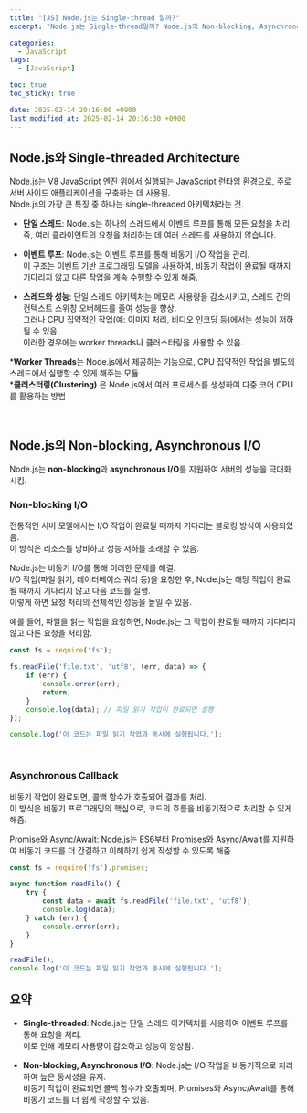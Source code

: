 ```yaml
---
title: "[JS] Node.js는 Single-thread 일까?"
excerpt: "Node.js는 Single-thread일까? Node.js의 Non-blocking, Asynchronous I/O"

categories:
  - JavaScript
tags:
  - [JavaScript]

toc: true
toc_sticky: true

date: 2025-02-14 20:16:00 +0900
last_modified_at: 2025-02-14 20:16:30 +0900
---
```


## Node.js와 Single-threaded Architecture

Node.js는 V8 JavaScript 엔진 위에서 실행되는 JavaScript 런타임 환경으로, 주로 서버 사이드 애플리케이션을 구축하는 데 사용됨.  
Node.js의 가장 큰 특징 중 하나는 single-threaded 아키텍처라는 것.

- **단일 스레드**: Node.js는 하나의 스레드에서 이벤트 루프를 통해 모든 요청을 처리.  
즉, 여러 클라이언트의 요청을 처리하는 데 여러 스레드를 사용하지 않습니다.

- **이벤트 루프**: Node.js는 이벤트 루프를 통해 비동기 I/O 작업을 관리.  
이 구조는 이벤트 기반 프로그래밍 모델을 사용하여, 비동기 작업이 완료될 때까지 기다리지 않고 다른 작업을 계속 수행할 수 있게 해줌.

- **스레드와 성능**: 단일 스레드 아키텍처는 메모리 사용량을 감소시키고, 스레드 간의 컨텍스트 스위칭 오버헤드를 줄여 성능을 향상.  
그러나 CPU 집약적인 작업(예: 이미지 처리, 비디오 인코딩 등)에서는 성능이 저하될 수 있음.  
이러한 경우에는 worker threads나 클러스터링을 사용할 수 있음.  

***Worker Threads**는 Node.js에서 제공하는 기능으로, CPU 집약적인 작업을 별도의 스레드에서 실행할 수 있게 해주는 모듈  
***클러스터링(Clustering)** 은 Node.js에서 여러 프로세스를 생성하여 다중 코어 CPU를 활용하는 방법

<br>

## Node.js의 Non-blocking, Asynchronous I/O

Node.js는 **non-blocking**과 **asynchronous I/O**를 지원하여 서버의 성능을 극대화시킴.

### Non-blocking I/O

전통적인 서버 모델에서는 I/O 작업이 완료될 때까지 기다리는 블로킹 방식이 사용되었음.  
이 방식은 리소스를 낭비하고 성능 저하를 초래할 수 있음.  

Node.js는 비동기 I/O를 통해 이러한 문제를 해결.  
I/O 작업(파일 읽기, 데이터베이스 쿼리 등)을 요청한 후, Node.js는 해당 작업이 완료될 때까지 기다리지 않고 다음 코드를 실행.  
이렇게 하면 요청 처리의 전체적인 성능을 높일 수 있음.

예를 들어, 파일을 읽는 작업을 요청하면, Node.js는 그 작업이 완료될 때까지 기다리지 않고 다른 요청을 처리함.

```js
const fs = require('fs');

fs.readFile('file.txt', 'utf8', (err, data) => {
    if (err) {
        console.error(err);
        return;
    }
    console.log(data); // 파일 읽기 작업이 완료되면 실행
});

console.log('이 코드는 파일 읽기 작업과 동시에 실행됩니다.');
```

<br>

### Asynchronous Callback

비동기 작업이 완료되면, 콜백 함수가 호출되어 결과를 처리.  
이 방식은 비동기 프로그래밍의 핵심으로, 코드의 흐름을 비동기적으로 처리할 수 있게 해줌.

Promise와 Async/Await: Node.js는 ES6부터 Promises와 Async/Await를 지원하여 비동기 코드를 더 간결하고 이해하기 쉽게 작성할 수 있도록 해줌

```js
const fs = require('fs').promises;

async function readFile() {
    try {
        const data = await fs.readFile('file.txt', 'utf8');
        console.log(data);
    } catch (err) {
        console.error(err);
    }
}

readFile();
console.log('이 코드는 파일 읽기 작업과 동시에 실행됩니다.');
```


## 요약

- **Single-threaded**: Node.js는 단일 스레드 아키텍처를 사용하여 이벤트 루프를 통해 요청을 처리.  
이로 인해 메모리 사용량이 감소하고 성능이 향상됨.

- **Non-blocking, Asynchronous I/O**: Node.js는 I/O 작업을 비동기적으로 처리하여 높은 동시성을 유지.  
비동기 작업이 완료되면 콜백 함수가 호출되며, Promises와 Async/Await를 통해 비동기 코드를 더 쉽게 작성할 수 있음.
